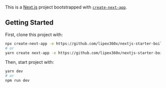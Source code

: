 This is a [Next.js](https://nextjs.org/) project bootstrapped with [`create-next-app`](https://github.com/vercel/next.js/tree/canary/packages/create-next-app).

## Getting Started

First, clone this project with:

```bash
npx create-next-app -e https://github.com/lipex360x/nextjs-starter-boilerplate
# or
yarn create next-app -e https://github.com/lipex360x/nextjs-starter-boilerplate
```

Then, start project with:

```bash
yarn dev
# or
npm run dev
```
